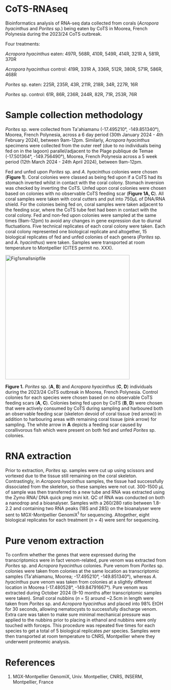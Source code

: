 # CoTS-RNAseq
Bioinformatics analysis of RNA-seq data collected from corals (_Acropora hyacinthus_ and _Porites_ sp.) being eaten by CoTS in Moorea, French Polynesia during the 2023/24 CoTS outbreak.


Four treatments:

_Acropora hyacinthus_ eaten: 497R, 568R, 410R, 549R, 414R, 321R A, 581R, 370R

_Acropora hyacinthus_ control: 419R, 331R A, 336R, 512R, 380R, 571R, 586R, 468R

_Porites_ sp. eaten: 225R, 235R, 43R, 211R, 218R, 34R, 227R, 16R

_Porites_ sp. control: 61R, 86R, 236R, 244R, 82R, 71R, 253R, 76R


# **Sample collection methodology**

_Porites_ sp. were collected from Ta'ahiamanu (-17.495210°, -149.851340°), Moorea, French Polynesia, across a 6 day period (30th January 2024 - 4th February 2024), between 9am-12pm. Similarly, _Acropora hyacinthus_ specimens were collected from the outer reef (due to no individuals being fed on in the lagoon) parallel/adjacent to the Plage publique de Temae  (-17.501364°, -149.756490°), Moorea, French Polynesia across a 5 week period (12th March 2024 - 24th April 2024), between 9am-12pm. 

Fed and unfed upon _Porites_ sp. and _A. hyacinthus_ colonies were chosen (**Figure 1**). Coral colonies were classed as being fed upon if a CoTS had its stomach inverted whilst in contact with the coral colony. Stomach inversion was checked by inverting the CoTS. Unfed upon coral colonies were chosen based on colonies with no observable CoTS feeding scar (**Figure 1A, C**). All coral samples were taken with coral cutters and put into 750μL of DNA/RNA shield. For the colonies being fed on, coral samples were taken adjacent to the feeding scar, where the CoTS tube feet had been in contact with the coral colony. Fed and non-fed upon colonies were sampled at the same times (9am-12pm) to avoid any changes in gene expression due to diurnal fluctuations. Five technical replicates of each coral colony were taken. Each coral colony represented one biological replicate and altogether, 15 biological replicates of fed and unfed colonies of each genera (_Porites_ sp. and _A. hyacinthus_) were taken. Samples were transported at room temperature to Montpellier (CITES permit no. XXX).



<img width="389" alt="Fig1smallsnipfile" src="https://github.com/user-attachments/assets/9aa1e0fd-fe4d-4bc0-9086-7615f6f57231" />


**Figure 1.** _Porites_ sp. (**A**, **B**) and _Acropora hyacinthus_ (**C**, **D**) individuals during the 2023/24 CoTS outbreak in Moorea, French Polynesia. Control colonies for each species were chosen based on no observable CoTS feeding scars (**A**, **C**). Colonies being fed upon by CoTS (**B**, **D**) were chosen that were actively consumed by CoTS during sampling and harboured both an observable feeding scar (skeleton devoid of coral tissue (red arrow)) in addition to harbouring areas with remaining coral tissue (pink arrow) for sampling. The white arrow in **A** depicts a feeding scar caused by corallivorous fish which were present on both fed and unfed _Porites_ sp. colonies. 


# RNA extraction
Prior to extraction, _Porites_ sp. samples were cut up using scissors and vortexed due to the tissue still remaining on the coral skeleton. Contrastingly, in _Acropora hyacinthus_ samples, the tissue had successfully dissociated from the skeleton, so these samples were not cut. 300-1500 µL of sample was then transferred to a new tube and RNA was extracted using the Zymo RNA/ DNA quick prep mini kit. QC of RNA was conducted on both a nanodrop and a bioanalyser. Samples with a 260/280 ratio between 1.8-2.2 and containing two RNA peaks (18S and 28S) on the bioanalyser were sent to MGX-Montpellier GenomiX<sup>1</sup>  for sequencing. Altogether, eight biological replicates for each treatment (_n_ = 4) were sent for sequencing.


# Pure venom extraction 
To confirm whether the genes that were expressed during the transcriptomics were in fact venom-related, pure venom was extracted from _Porites_ sp. and _Acropora hyacinthus_ colonies. Pure venom from _Porites_ sp. colonies were taken from colonies at the same location as transcriptomic samples (Ta'ahiamanu, Moorea; -17.495210°, -149.851340°), whereas _A. hyacinthus_ pure venom was taken from colonies at a slightly different location in Moorea (-17.480528°, -149.84791667°). Pure venom was extracted during October 2024 (9-10 months after transcriptomic samples were taken). Small coral nubbins (_n_ = 5) around ~2.5cm in length were taken from _Porites_ sp. and _Acropora hyacinthus_ and placed into 98% EtOH for 30 seconds, allowing nematocysts to successfully discharge venom. Extra care was taken to make sure minimal mechanical pressure was applied to the nubbins prior to placing in ethanol and nubbins were only touched with forceps. This procedure was repeated five times for each species to get a total of 5 biological replicates _per_ species. Samples were then transported at room temperature to CNRS, Montpellier where they underwent proteomic analysis.



# References
1. MGX-Montpellier GenomiX, Univ. Montpellier, CNRS, INSERM, Montpellier, France
